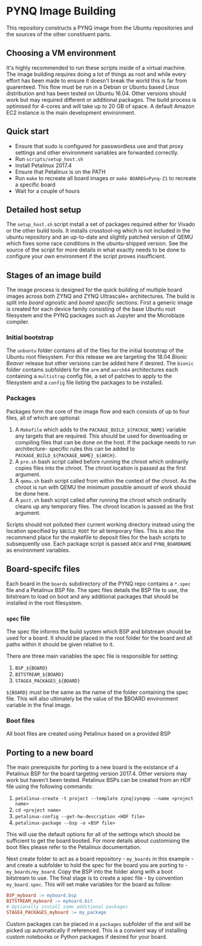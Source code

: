 # PYNQ Image Building

This repository constructs a PYNQ image from the Ubuntu repositories and the
sources of the other constituent parts.

## Choosing a VM environment

It's highly recommended to run these scripts inside of a virtual machine. The
image building requires doing a lot of things as root and while every effort
has been made to ensure it doesn't break the world this is far from guarenteed.
This flow must be run in a Debian or Ubuntu based Linux distribution and has
been tested on Ubuntu 16.04. Other versions should work but may required
different or additional packages. The build process is optimised for 4-cores
and will take up to 20 GB of space. A default Amazon EC2 instance is the main
development environment.

## Quick start
 * Ensure that sudo is configured for passwordless use and that proxy settings
   and other environment variables are forwarded correctly.
 * Run `scripts/setup_host.sh`
 * Install Petalinux 2017.4
 * Ensure that Petalinux is on the PATH
 * Run `make` to recreate all board images or `make BOARDS=Pynq-Z1` to recreate
   a specific board
 * Wait for a couple of hours

## Detailed host setup

The `setup_host.sh` script install a set of packages required either for Vivado
or the other build tools. It installs crosstool-ng which is not included in the
ubuntu repository and an up-to-date and slightly patched version of QEMU which
fixes some race conditions in the ubuntu-shipped version. See the source of the
script for more details in what exactly needs to be done to configure your own
environment if the script proves insufficient.

## Stages of an image build

The image process is designed for the quick building of multiple board images
across both ZYNQ and ZYNQ Ultrascale+ architectures. The build is split into
_board agnostic_ and _board specific_ sections. First a generic image is created
for each device family consisting of the base Ubuntu root filesystem and the
PYNQ packages such as Jupyter and the Microblaze compiler.

### Initial bootstrap

The `unbuntu` folder contains all of the files for the initial bootstrap of the
Ubuntu root filesystem. For this release we are targeting the 18.04 _Bionic
Beaver_ release but other versions can be added here if desired. The `bionic`
folder contains subfolders for the `arm` and `aarch64` architectures each
containing a `multistrap` config file, a set of patches to apply to the
filesystem and a `config` file listing the packages to be installed.

### Packages

Packages form the core of the image flow and each consists of up to four files,
all of which are optional:

1. A `Makefile` which adds to the `PACKAGE_BUILD_${PACKGE_NAME}` variable any 
   targets that are required. This should be used for downloading or compiling
   files that can be done on the host. If the package needs to run architecture-
   specific rules this can be added to `PACKAGE_BUILD_${PACKAGE_NAME}_${ARCH}`.
2. A `pre.sh` bash script called before running the chroot which ordinarily
   copies files into the chroot. The chroot location is passed as the first
   argument.
3. A `qemu.sh` bash script called from within the context of the chroot. As the
   chroot is run with QEMU the minimum possible amount of work should be done
   here.
4. A `post.sh` bash script called after running the chroot which ordinarily
   cleans up any temporary files. The chroot location is passed as the first
   argument.

Scripts should not polluted their current working directory instead using the
location specified by `$BUILD_ROOT` for all temporary files. This is also the
recommend place for the makefile to deposit files for the bash scripts to
subsequently use. Each package script is passed `ARCH` and `PYNQ_BOARDNAME`
as environment variables.

## Board-specifc files

Each board in the `boards` subdirectory of the PYNQ repo contains a `*.spec`
file and a Petalinux BSP file. The spec files details the BSP file to use, the
bitstream to load on boot and any additional packages that should be installed
in the root filesystem.

### `spec` file

The spec file informs the build system which BSP and bitstream should be used
for a board. It should be placed in the root folder for the board and all paths
within it should be given relative to it.

There are three main variables the spec file is responsible for setting:
 1. `BSP_${BOARD}`
 2. `BITSTREAM_${BOARD}`
 3. `STAGE4_PACKAGES_${BOARD}`

`${BOARD}` must be the same as the name of the folder containing the spec file.
This will also ultimately be the value of the $BOARD environment variable in
the final image.

### Boot files

All boot files are created using Petalinux based on a provided BSP

## Porting to a new board

The main prerequisite for porting to a new board is the existance of a
Petalinux BSP for the board targeting version 2017.4. Other versions may work
but haven't been tested. Petalinux BSPs can be created from an HDF file using
the following commands:

 1. `petalinux-create -t project --template zynq|zynqmp --name <project name>`
 2. `cd <project name>`
 3. `petalinux-config --get-hw-description <HDF file>`
 4. `petalinux-package --bsp -o <BSP file>`

This will use the default options for all of the settings which should be
sufficient to get the board booted. For more details about customising the
boot files please refer to the Petalinux documentation.

Next create folder to act as a board repository - `my_boards` in this example -
and create a subfolder to hold the spec for the board you are porting to -
`my_boards/my_board`. Copy the BSP into the folder along with a boot bitstream
to use. The final stage is to create a spec file - by convention
`my_board.spec`. This will set make variables for the board as follow:

```Makefile
BSP_myboard := myboard.bsp
BITSTREAM_myboard := myboard.bit
# Optionally install some additional packages
STAGE4_PACKAGES_myboard := my_package
```

Custom packages can be placed in a `packages` subfolder of the and will be
picked up automatically if referenced. This is a convient way of installing
custom notebooks or Python packages if desired for your board.
